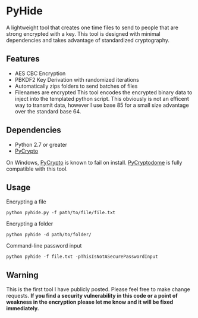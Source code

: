 # PyHide
A lightweight tool that creates one time files to send to people that are strong encrypted with a key. This tool is designed with minimal dependencies and takes advantage of standardized cryptography.

## Features
- AES CBC Encryption
- PBKDF2 Key Derivation with randomized iterations
- Automatically zips folders to send batches of files
- Filenames are encrypted
This tool encodes the encrypted binary data to inject into the templated python script. This obviously is not an efficent way to transmit data, however I use base 85 for a small size advantage over the standard base 64.

## Dependencies 
- Python 2.7 or greater
- [PyCrypto](https://pypi.org/project/pycrypto/ "PyCrypto")

On Windows, [PyCrypto](https://pypi.org/project/pycrypto/ "PyCrypto") is known to fail on install. [PyCryptodome](https://pypi.org/project/pycryptodome/ "PyCryptodome") is fully compatible with this tool.

## Usage
Encrypting a file
```
python pyhide.py -f path/to/file/file.txt
```
Encrypting a folder
```
python pyhide -d path/to/folder/
```
Command-line password input
```
python pyhide -f file.txt -pThisIsNotASecurePasswordInput
```

## Warning
This is the first tool I have publicly posted. Please feel free to make change requests. 
**If you find a security vulnerability in this code or a point of weakness in the encryption please let me know and it will be fixed immediately.**